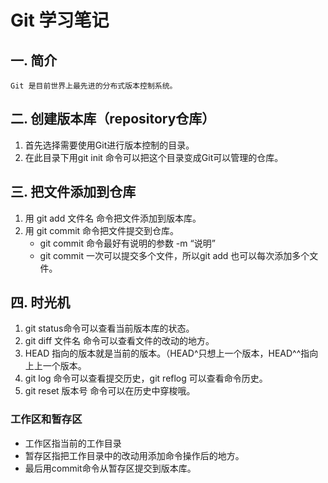 # Git 学习笔记

## 一. 简介
    Git 是目前世界上最先进的分布式版本控制系统。

## 二. 创建版本库（repository仓库）
1. 首先选择需要使用Git进行版本控制的目录。
2. 在此目录下用git init 命令可以把这个目录变成Git可以管理的仓库。

## 三. 把文件添加到仓库
1. 用 git add 文件名 命令把文件添加到版本库。
2. 用 git commit 命令把文件提交到仓库。
    * git commit 命令最好有说明的参数 -m “说明”
    * git commit 一次可以提交多个文件，所以git add 也可以每次添加多个文件。

## 四. 时光机
1. git status命令可以查看当前版本库的状态。
2. git diff 文件名 命令可以查看文件的改动的地方。
3. HEAD 指向的版本就是当前的版本。（HEAD^只想上一个版本，HEAD^^指向上上一个版本。
4. git log 命令可以查看提交历史，git reflog 可以查看命令历史。
5. git reset 版本号 命令可以在历史中穿梭哦。

### 工作区和暂存区
* 工作区指当前的工作目录
* 暂存区指把工作目录中的改动用添加命令操作后的地方。
* 最后用commit命令从暂存区提交到版本库。
